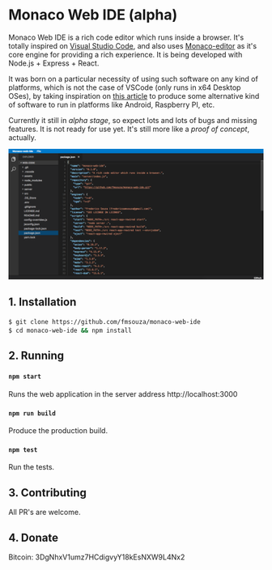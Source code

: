 # Monaco Web IDE (alpha)

Monaco Web IDE is a rich code editor which runs inside a browser. It's totally inspired on [Visual Studio Code](https://github.com/Microsoft/vscode), and also uses [Monaco-editor](https://github.com/Microsoft/monaco-editor) as it's core engine for providing a rich experience. It is being developed with Node.js + Express + React.

It was born on a particular necessity of using such software on any kind of platforms, which is not the case of VSCode (only runs in x64 Desktop OSes), by taking inspiration on [this article](https://medium.com/samsung-internet-dev/writing-software-using-a-phone-e71976f1f18d) to produce some alternative kind of software to run in platforms like Android, Raspberry PI, etc.

Currently it still in _alpha stage_, so expect lots and lots of bugs and missing features. It is not ready for use yet. It's still more like a _proof of concept_, actually.

![screenshot](./assets/screenshot.png)

## 1. Installation

```bash
$ git clone https://github.com/fmsouza/monaco-web-ide
$ cd monaco-web-ide && npm install
```

## 2. Running

#### `npm start`

Runs the web application in the server address http://localhost:3000

#### `npm run build`

Produce the production build.

#### `npm test`

Run the tests.

## 3. Contributing

All PR's are welcome.

## 4. Donate

Bitcoin: 3DgNhxV1umz7HCdigvyY18kEsNXW9L4Nx2